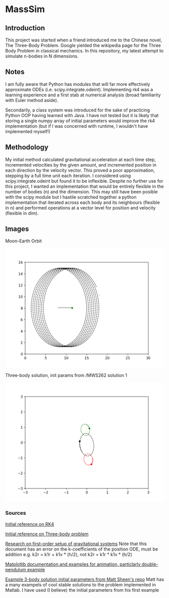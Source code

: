 # MassSim

## Introduction
This project was started when a friend introduced me to the Chinese novel, The Three-Body Problem. Google yielded the wikipedia page for the Three Body Problem in classical mechanics. In this repository, my latest attempt to simulate n-bodies in N dimensions.

## Notes
I am fully aware that Python has modules that will far more effectively approximate ODEs (i.e. scipy.integrate.odeint). Implementing rk4 was a learning experience and a first stab at numerical analysis (broad familiarity with Euler method aside).

Secondarily, a class system was introduced for the sake of practicing Python OOP having learned with Java. I have not tested but it is likely that storing a single numpy array of initial parameters would improve the rk4 implementation (but if I was concerned with runtime, I wouldn't have implemented myself!)

## Methodology
My initial method calculated gravitational acceleration at each time step, incremented velocities by the given amount, and incremented position in each direction by the velocity vector. This proved a poor approximation, stepping by a full time unit each iteration. I considered using scipy.integrate.odeint but found it to be inflexible. Despite no further use for this project, I wanted an implementation that would be entirely flexible in the number of bodies (n) and the dimension. This may still have been posible with the scipy module but I hastile scratched together a python implementation that iterated across each body and its neighbours (flexible in n) and performed operations at a vector level for position and velocity (flexible in dim).

## Images

Moon-Earth Orbit

![Moon-Earth Orbit](imgs/moon_earth_orbit.png)


Three-body solution, init params from /MWS262 solution 1

![Three-body solution, Matt Sheen init params example1](imgs/three_body_mws262_ex1.png)


### Sources
[Initial reference on RK4](https://en.wikipedia.org/wiki/Runge%E2%80%93Kutta_methods)

[Initial reference on Three-body problem](https://en.wikipedia.org/wiki/Three-body_problem)

[Research on first-order setup of gravitational systems](http://spiff.rit.edu/richmond/nbody/OrbitRungeKutta4.pdf) Note that this document has an error on the k-coefficients of the position ODE, must be addition e.g. k2r = k1r + k1v * (h/2), not k2r = k1r * k1v * (h/2)

[Matplotlib documentation and examples for animation, particlarly double-pendulum example](https://matplotlib.org/3.1.1/gallery/animation/double_pendulum_sgskip.html)

[Example 3-body solution initial parameters from Matt Sheen's repo](https://github.com/mws262/MAE5730_examples/) Matt has a many exampels of cool stable solutions to the problem implemented in Matlab. I have used (I believe) the initial parameters from his first example
